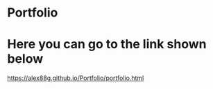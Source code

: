# Portfolio

# Here you can go to the link shown below

https://alex88g.github.io/Portfolio/portfolio.html
